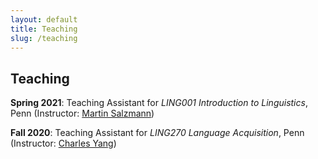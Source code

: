 ```yaml
---
layout: default
title: Teaching
slug: /teaching
---
```


## Teaching

**Spring 2021**: Teaching Assistant for *LING001 Introduction to Linguistics*, Penn (Instructor: <a href="https://www.martinsalzmann.com">Martin Salzmann</a>)

**Fall 2020**: Teaching Assistant for *LING270 Language Acquisition*, Penn (Instructor: <a href="https://www.ling.upenn.edu/~ycharles/">Charles Yang</a>)


<br />
<br />
